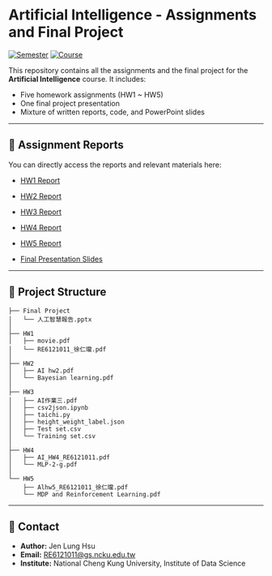 # Artificial Intelligence - Assignments and Final Project

[![Semester](https://img.shields.io/badge/Semester-Fall%202024-blue)]() [![Course](https://img.shields.io/badge/Course-Artificial%20Intelligence-orange)]()

This repository contains all the assignments and the final project for the **Artificial Intelligence** course. It includes:
- Five homework assignments (HW1 ~ HW5)
- One final project presentation
- Mixture of written reports, code, and PowerPoint slides

---

## 📄 Assignment Reports

You can directly access the reports and relevant materials here:

- [HW1 Report](./HW1/RE6121011_徐仁瓏.pdf)

- [HW2 Report](./HW2/AI%20hw2.pdf)

- [HW3 Report](./HW3/AI作業三.pdf)

- [HW4 Report](./HW4/AI_HW4_RE6121011.pdf)

- [HW5 Report](./HW5/Alhw5_RE6121011_徐仁瓏.pdf)
  
- [Final Presentation Slides](./Final%20Project/人工智慧報告.pptx)

---

## 📂 Project Structure
```
├── Final Project
│   └── 人工智慧報告.pptx
│
├── HW1
│   ├── movie.pdf
│   └── RE6121011_徐仁瓏.pdf
│
├── HW2
│   ├── AI hw2.pdf
│   └── Bayesian learning.pdf
│
├── HW3
│   ├── AI作業三.pdf
│   ├── csv2json.ipynb
│   ├── taichi.py
│   ├── height_weight_label.json
│   ├── Test set.csv
│   └── Training set.csv
│
├── HW4
│   ├── AI_HW4_RE6121011.pdf
│   └── MLP-2-g.pdf
│
└── HW5
    ├── Alhw5_RE6121011_徐仁瓏.pdf
    └── MDP and Reinforcement Learning.pdf
```

---

## 📝 Contact
- **Author:** Jen Lung Hsu
- **Email:** RE6121011@gs.ncku.edu.tw
- **Institute:** National Cheng Kung University, Institute of Data Science
